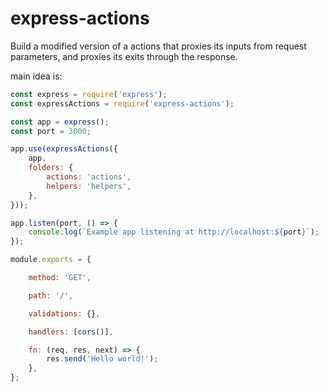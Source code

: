 # express-actions
Build a modified version of a actions that proxies its inputs from request parameters, and proxies its exits through the response.

main idea is:

```javascript
const express = require('express');
const expressActions = require('express-actions');

const app = express();
const port = 3000;

app.use(expressActions({
    app,
    folders: {
        actions: 'actions',
        helpers: 'helpers',
    },
}));

app.listen(port, () => {
    console.log(`Example app listening at http://localhost:${port}`);
});

```

```javascript
module.exports = {

    method: 'GET',

    path: '/',

    validations: {},

    handlers: [cors()],

    fn: (req, res, next) => {
        res.send('Hello world!');
    },
};
```
